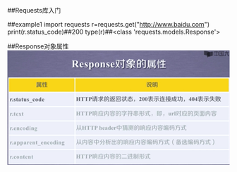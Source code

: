 ##Requests库入门

##example1
import requests
r=requests.get("http://www.baidu.com")
print(r.status_code)##200
type(r)##<class 'requests.models.Response'>

##Response对象属性
![image](https://github.com/BellaFirst/Web-Siper/blob/master/response.png)



